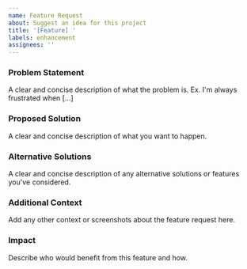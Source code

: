 ```yaml
---
name: Feature Request
about: Suggest an idea for this project
title: '[Feature] '
labels: enhancement
assignees: ''
---
```


### Problem Statement
A clear and concise description of what the problem is. Ex. I'm always frustrated when [...]

### Proposed Solution
A clear and concise description of what you want to happen.

### Alternative Solutions
A clear and concise description of any alternative solutions or features you've considered.

### Additional Context
Add any other context or screenshots about the feature request here.

### Impact
Describe who would benefit from this feature and how.
